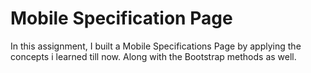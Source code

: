 # Mobile Specification Page
In this assignment, I built a Mobile Specifications Page by applying the concepts i learned till now. Along with the Bootstrap methods as well.